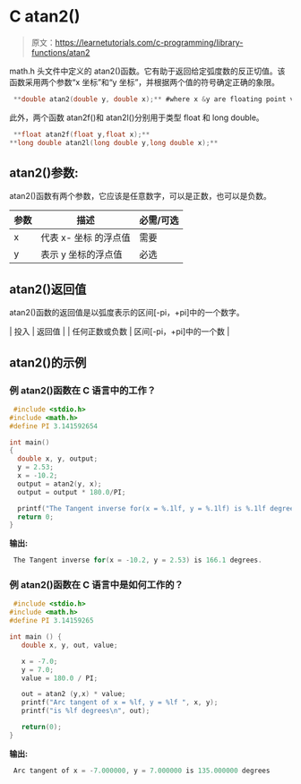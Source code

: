 # C atan2()

> 原文：<https://learnetutorials.com/c-programming/library-functions/atan2>

math.h 头文件中定义的 atan2()函数。它有助于返回给定弧度数的反正切值。该函数采用两个参数“x 坐标”和“y 坐标”，并根据两个值的符号确定正确的象限。

```c
 **double atan2(double y, double x);** #where x &y are floating point values 

```

此外，两个函数 atan2f()和 atan2l()分别用于类型 float 和 long double。

```c
 **float atan2f(float y,float x);** 
**long double atan2l(long double y,long double x);** 

```

## atan2()参数:

atan2()函数有两个参数，它应该是任意数字，可以是正数，也可以是负数。

| 参数 | 描述 | 必需/可选 |
| --- | --- | --- |
| x | 代表 x- 坐标  的浮点值 | 需要 |
| y | 表示 y 坐标的浮点值 | 必选 |

## atan2()返回值

atan2()函数的返回值是以弧度表示的区间[-pi，+pi]中的一个数字。

| 投入 | 返回值 |
| 任何正数或负数 | 区间[-pi，+pi]中的一个数 |

## atan2()的示例

### 例 atan2()函数在 C 语言中的工作？

```c
 #include <stdio.h>
#include <math.h>
#define PI 3.141592654

int main()
{
  double x, y, output;
  y = 2.53;
  x = -10.2;
  output = atan2(y, x);
  output = output * 180.0/PI;

  printf("The Tangent inverse for(x = %.1lf, y = %.1lf) is %.1lf degrees.", x, y, output);
  return 0;
} 

```

**输出:**

```c
 The Tangent inverse for(x = -10.2, y = 2.53) is 166.1 degrees. 
```

### 例 atan2()函数在 C 语言中是如何工作的？

```c
 #include <stdio.h>
#include <math.h>
#define PI 3.14159265

int main () {
   double x, y, out, value;

   x = -7.0;
   y = 7.0;
   value = 180.0 / PI;

   out = atan2 (y,x) * value;
   printf("Arc tangent of x = %lf, y = %lf ", x, y);
   printf("is %lf degrees\n", out);

   return(0);
} 

```

**输出:**

```c
 Arc tangent of x = -7.000000, y = 7.000000 is 135.000000 degrees 
```